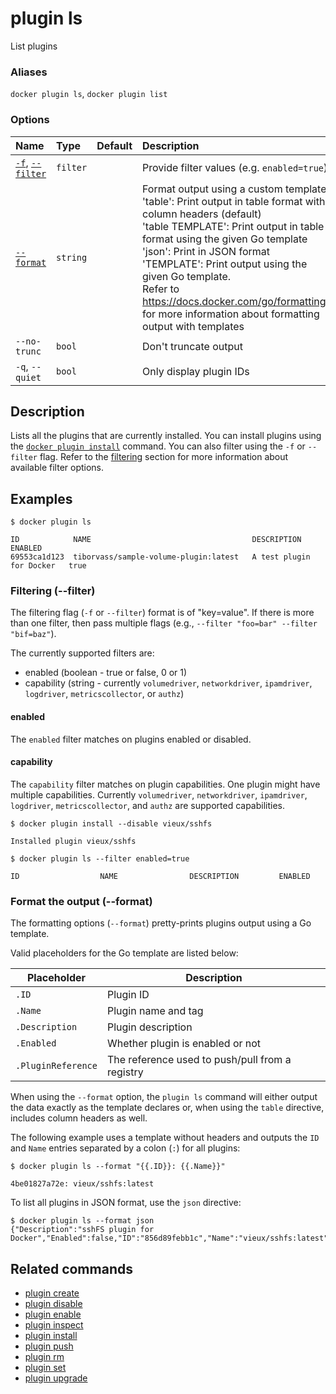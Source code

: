 # plugin ls

<!---MARKER_GEN_START-->
List plugins

### Aliases

`docker plugin ls`, `docker plugin list`

### Options

| Name                                   | Type     | Default | Description                                                                                                                                                                                                                                                                                                                                                                                                                          |
|:---------------------------------------|:---------|:--------|:-------------------------------------------------------------------------------------------------------------------------------------------------------------------------------------------------------------------------------------------------------------------------------------------------------------------------------------------------------------------------------------------------------------------------------------|
| [`-f`](#filter), [`--filter`](#filter) | `filter` |         | Provide filter values (e.g. `enabled=true`)                                                                                                                                                                                                                                                                                                                                                                                          |
| [`--format`](#format)                  | `string` |         | Format output using a custom template:<br>'table':            Print output in table format with column headers (default)<br>'table TEMPLATE':   Print output in table format using the given Go template<br>'json':             Print in JSON format<br>'TEMPLATE':         Print output using the given Go template.<br>Refer to https://docs.docker.com/go/formatting/ for more information about formatting output with templates |
| `--no-trunc`                           | `bool`   |         | Don't truncate output                                                                                                                                                                                                                                                                                                                                                                                                                |
| `-q`, `--quiet`                        | `bool`   |         | Only display plugin IDs                                                                                                                                                                                                                                                                                                                                                                                                              |


<!---MARKER_GEN_END-->

## Description

Lists all the plugins that are currently installed. You can install plugins
using the [`docker plugin install`](plugin_install.md) command.
You can also filter using the `-f` or `--filter` flag.
Refer to the [filtering](#filter) section for more information about available filter options.

## Examples

```console
$ docker plugin ls

ID            NAME                                    DESCRIPTION                ENABLED
69553ca1d123  tiborvass/sample-volume-plugin:latest   A test plugin for Docker   true
```

### <a name="filter"></a> Filtering (--filter)

The filtering flag (`-f` or `--filter`) format is of "key=value". If there is more
than one filter, then pass multiple flags (e.g., `--filter "foo=bar" --filter "bif=baz"`).

The currently supported filters are:

* enabled (boolean - true or false, 0 or 1)
* capability (string - currently `volumedriver`, `networkdriver`, `ipamdriver`, `logdriver`, `metricscollector`, or `authz`)

#### enabled

The `enabled` filter matches on plugins enabled or disabled.

#### capability

The `capability` filter matches on plugin capabilities. One plugin
might have multiple capabilities. Currently `volumedriver`, `networkdriver`,
`ipamdriver`, `logdriver`, `metricscollector`, and `authz` are supported capabilities.

```console
$ docker plugin install --disable vieux/sshfs

Installed plugin vieux/sshfs

$ docker plugin ls --filter enabled=true

ID                  NAME                DESCRIPTION         ENABLED
```

### <a name="format"></a> Format the output (--format)

The formatting options (`--format`) pretty-prints plugins output
using a Go template.

Valid placeholders for the Go template are listed below:

| Placeholder        | Description                                     |
|--------------------|-------------------------------------------------|
| `.ID`              | Plugin ID                                       |
| `.Name`            | Plugin name and tag                             |
| `.Description`     | Plugin description                              |
| `.Enabled`         | Whether plugin is enabled or not                |
| `.PluginReference` | The reference used to push/pull from a registry |

When using the `--format` option, the `plugin ls` command will either
output the data exactly as the template declares or, when using the
`table` directive, includes column headers as well.

The following example uses a template without headers and outputs the
`ID` and `Name` entries separated by a colon (`:`) for all plugins:

```console
$ docker plugin ls --format "{{.ID}}: {{.Name}}"

4be01827a72e: vieux/sshfs:latest
```

To list all plugins in JSON format, use the `json` directive:
```console
$ docker plugin ls --format json
{"Description":"sshFS plugin for Docker","Enabled":false,"ID":"856d89febb1c","Name":"vieux/sshfs:latest","PluginReference":"docker.io/vieux/sshfs:latest"}
```

## Related commands

* [plugin create](plugin_create.md)
* [plugin disable](plugin_disable.md)
* [plugin enable](plugin_enable.md)
* [plugin inspect](plugin_inspect.md)
* [plugin install](plugin_install.md)
* [plugin push](plugin_push.md)
* [plugin rm](plugin_rm.md)
* [plugin set](plugin_set.md)
* [plugin upgrade](plugin_upgrade.md)
